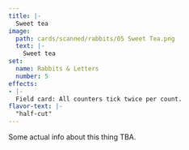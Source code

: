 ```yaml
---
title: |-
  Sweet tea
image: 
  path: cards/scanned/rabbits/05 Sweet Tea.png
  text: |-
    Sweet tea
set:
  name: Rabbits & Letters
  number: 5
effects: 
- |-
  Field card: All counters tick twice per count.
flavor-text: |-
  "half-cut"
---
```

Some actual info about this thing TBA.
